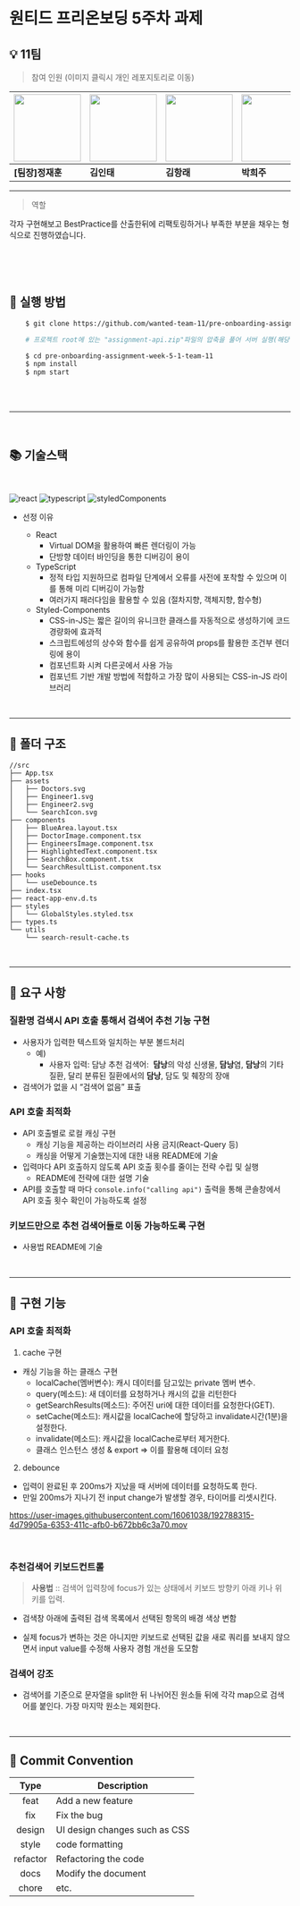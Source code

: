 # 원티드 프리온보딩 5주차 과제

## 💡 11팀

> 참여 인원 (이미지 클릭시 개인 레포지토리로 이동)

| [<img src="https://avatars.githubusercontent.com/u/16061038?v=4" width="120px" /> ](https://www.github.com/GUGIG) | [<img src="https://avatars.githubusercontent.com/u/62875596?v=4" width="120px" /> ](https://www.github.com/dlsxody1) | [<img src="https://avatars.githubusercontent.com/u/57490711?v=4" width="120px" /> ](https://www.github.com/gkdfo40) | [<img src="https://avatars.githubusercontent.com/u/97019802?v=4" width="120px" /> ](https://www.github.com/hjpark625) | [<img src="https://avatars.githubusercontent.com/u/46833758?v=4" width="120px" /> ](https://www.github.com/ggsno) | [<img src="https://avatars.githubusercontent.com/u/111843724?v=4" width="120px" /> ](https://www.github.com/lee12779) | [<img src="https://avatars.githubusercontent.com/u/66675699?v=4" width="120px" /> ](https://www.github.com/happyeveryone96) | [<img src="https://avatars.githubusercontent.com/u/62886997?v=4" width="120px" />](https://www.github.com/HyunSeungBeom) |
| ----------------------------------------------------------------------------------------------------------------- | -------------------------------------------------------------------------------------------------------------------- | ------------------------------------------------------------------------------------------------------------------- | --------------------------------------------------------------------------------------------------------------------- | ----------------------------------------------------------------------------------------------------------------- | --------------------------------------------------------------------------------------------------------------------- | --------------------------------------------------------------------------------------------------------------------------- | ------------------------------------------------------------------------------------------------------------------------ |
| **[팀장]정재훈**                                                                                                  | **김인태**                                                                                                           | **김항래**                                                                                                          | **박희주**                                                                                                            | **오강산**                                                                                                        | **이미란**                                                                                                            | **정진우**                                                                                                                  | **현승범**                                                                                                               |

---

> 역할

각자 구현해보고 BestPractice를 산출한뒤에 리팩토링하거나 부족한 부분을 채우는 형식으로 진행하였습니다.

<br />

<br />
<br />

## 🌈 실행 방법

```bash
    $ git clone https://github.com/wanted-team-11/pre-onboarding-assignment-week-5-1-team-11.git

    # 프로젝트 root에 있는 "assignment-api.zip"파일의 압축을 풀어 서버 실행(해당 readme 참고)

    $ cd pre-onboarding-assignment-week-5-1-team-11
    $ npm install
    $ npm start
```

<br />
<br />

---

<br />

## 📚 기술스택

<br />

![react](https://img.shields.io/badge/react-18.2.0-61DAFB?logo=react)
![typescript](https://img.shields.io/badge/typescript-4.8.2-3178C6?logo=typescript)
![styledComponents](https://img.shields.io/badge/styled--components-5.3.5-DB7093?logo=styledcomponents)

- 선정 이유

  - React
    - Virtual DOM을 활용하여 빠른 렌더링이 가능
    - 단방향 데이터 바인딩을 통한 디버깅이 용이
  - TypeScript
    - 정적 타입 지원하므로 컴파일 단계에서 오류를 사전에 포착할 수 있으며 이를 통해 미리 디버깅이 가능함
    - 여러가지 패러다임을 활용할 수 있음 (절차지향, 객체지향, 함수형)
  - Styled-Components
    - CSS-in-JS는 짧은 길이의 유니크한 클래스를 자동적으로 생성하기에 코드 경량화에 효과적
    - 스크립트에성의 상수와 함수를 쉽게 공유하여 props를 활용한 조건부 렌더링에 용이
    - 컴포넌트화 시켜 다른곳에서 사용 가능
    - 컴포넌트 기반 개발 방법에 적합하고 가장 많이 사용되는 CSS-in-JS 라이브러리

<br>

---

## 📁 폴더 구조

```
//src
├── App.tsx
├── assets
│   ├── Doctors.svg
│   ├── Engineer1.svg
│   ├── Engineer2.svg
│   └── SearchIcon.svg
├── components
│   ├── BlueArea.layout.tsx
│   ├── DoctorImage.component.tsx
│   ├── EngineersImage.component.tsx
│   ├── HighlightedText.component.tsx
│   ├── SearchBox.component.tsx
│   └── SearchResultList.component.tsx
├── hooks
│   └── useDebounce.ts
├── index.tsx
├── react-app-env.d.ts
├── styles
│   └── GlobalStyles.styled.tsx
├── types.ts
└── utils
    └── search-result-cache.ts
```

<br>

---

## 📝 요구 사항

### 질환명 검색시 API 호출 통해서 검색어 추천 기능 구현

- 사용자가 입력한 텍스트와 일치하는 부분 볼드처리
  - 예)
    - 사용자 입력: 담낭
      추천 검색어:  **담낭**의 악성 신생물, **담낭**염, **담낭**의 기타 질환, 달리 분류된 질환에서의 **담낭**, 담도 및 췌장의 장애
- 검색어가 없을 시 “검색어 없음” 표출

### API 호출 최적화

- API 호출별로 로컬 캐싱 구현
  - 캐싱 기능을 제공하는 라이브러리 사용 금지(React-Query 등)
  - 캐싱을 어떻게 기술했는지에 대한 내용 README에 기술
- 입력마다 API 호출하지 않도록 API 호출 횟수를 줄이는 전략 수립 및 실행
  - README에 전략에 대한 설명 기술
- API를 호출할 때 마다 `console.info("calling api")` 출력을 통해 콘솔창에서 API 호출 횟수 확인이 가능하도록 설정

### 키보드만으로 추천 검색어들로 이동 가능하도록 구현

- 사용법 README에 기술

<br>

---

## 🚩 구현 기능

### API 호출 최적화

1. cache 구현

- 캐싱 기능을 하는 클래스 구현
  - localCache(멤버변수): 캐시 데이터를 담고있는 private 멤버 변수.
  - query(메소드): 새 데이터를 요청하거나 캐시의 값을 리턴한다
  - getSearchResults(메소드): 주어진 uri에 대한 데이터를 요청한다(GET).
  - setCache(메소드): 캐시값을 localCache에 할당하고 invalidate시간(1분)을 설정한다.
  - invalidate(메소드): 캐시값을 localCache로부터 제거한다.
  - 클래스 인스턴스 생성 & export => 이를 활용해 데이터 요청

2. debounce

- 입력이 완료된 후 200ms가 지났을 때 서버에 데이터를 요청하도록 한다.
- 만일 200ms가 지나기 전 input change가 발생할 경우, 타이머를 리셋시킨다.


https://user-images.githubusercontent.com/16061038/192788315-4d79905a-6353-411c-afb0-b672bb6c3a70.mov


<br>

### 추천검색어 키보드컨트롤

> **사용법** :: 검색어 입력창에 focus가 있는 상태에서 키보드 방향키 아래 키나 위 키를 입력.

- 검색창 아래에 출력된 검색 목록에서 선택된 항목의 배경 색상 변함

- 실제 focus가 변하는 것은 아니지만 키보드로 선택된 값을 새로 쿼리를 보내지 않으면서 input value를 수정해 사용자 경험 개선을 도모함

### 검색어 강조

- 검색어를 기준으로 문자열을 split한 뒤 나뉘어진 원소들 뒤에 각각 map으로 검색어를 붙인다. 가장 마지막 원소는 제외한다.

<br>

---

## 🙏 Commit Convention

|   Type   | Description                   |
| :------: | ----------------------------- |
|   feat   | Add a new feature             |
|   fix    | Fix the bug                   |
|  design  | UI design changes such as CSS |
|  style   | code formatting               |
| refactor | Refactoring the code          |
|   docs   | Modify the document           |
|  chore   | etc.                          |
